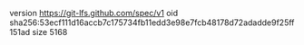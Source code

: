 version https://git-lfs.github.com/spec/v1
oid sha256:53ecf111d16accb7c175734fb11edd3e98e7fcb48178d72adadde9f25ff151ad
size 5168
